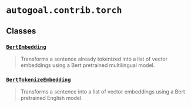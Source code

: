 # `autogoal.contrib.torch`

## Classes

### [`BertEmbedding`](../autogoal.contrib.torch.BertEmbedding)
> Transforms a sentence already tokenized into a list of vector embeddings using a Bert pretrained multilingual model.

### [`BertTokenizeEmbedding`](../autogoal.contrib.torch.BertTokenizeEmbedding)
> Transforms a sentence into a list of vector embeddings using a Bert pretrained English model.

